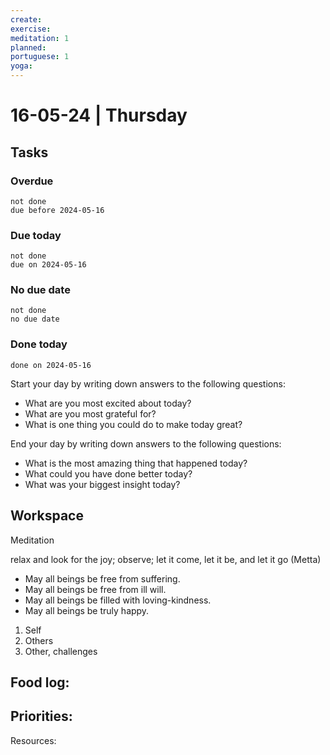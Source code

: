 ```yaml
---
create: 
exercise: 
meditation: 1
planned: 
portuguese: 1
yoga:
---
```


# 16-05-24 | Thursday

## Tasks
### Overdue
```tasks
not done
due before 2024-05-16
```

### Due today
```tasks
not done
due on 2024-05-16
```

### No due date
```tasks
not done
no due date
```

### Done today
```tasks
done on 2024-05-16
```


Start your day by writing down answers to the following questions:

- What are you most excited about today? 
- What are you most grateful for? 
- What is one thing you could do to make today great?  

End your day by writing down answers to the following questions: 

- What is the most amazing thing that happened today? 
- What could you have done better today? 
- What was your biggest insight today?

## Workspace

Meditation 

relax and look for the joy; observe; let it come, let it be, and let it go
(Metta)
-   May all beings be free from suffering.
-   May all beings be free from ill will.
-   May all beings be filled with loving-kindness.
-   May all beings be truly happy.

1. Self
2. Others
3. Other, challenges

Food log:
- 

Priorities:
- 

Resources: